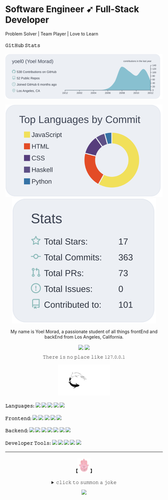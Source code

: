 # Software Engineer ➹ Full-Stack Developer 
Problem Solver | Team Player | Love to Learn

#### 𝙶𝚒𝚝𝙷𝚞𝚋 𝚂𝚝𝚊𝚝𝚜
<p align="center">
  <img src="https://raw.githubusercontent.com/yoel0/profile-unicorn/master/profile-summary-card-output/nord_bright/0-profile-details.svg" />
<!-- <img src="https://github-readme-stats.vercel.app/api?username=yoel0&count_private=true&include_all_commits=true&theme=graywhite&show_icons=true&hide_title=true&hide_border=true&hide=issues" /> -->
</p>
<p align="center">
<img src="https://raw.githubusercontent.com/yoel0/profile-unicorn/master/profile-summary-card-output/nord_bright/2-most-commit-language.svg" />
<img src="https://raw.githubusercontent.com/yoel0/profile-unicorn/master/profile-summary-card-output/nord_bright/3-stats.svg" />
<!-- <img src="https://github-readme-stats.vercel.app/api/top-langs/?username=yoel0&langs_count=10&layout=compact&theme=vue&hide_title=true&hide_border=true&hide=html,jupyter%20notebook" /> -->
</p>

<p align="center">
My name is Yoel Morad, a passionate student of all things frontEnd and backEnd from Los Angeles, California.
</p>
<p align="center">
<a href="https://www.linkedin.com/in/yoelmorad/" target="_blank"><img src="https://img.shields.io/badge/-0072b1?style=plastic&logo=Linkedin&logoColor=white" align="center" /></a>
<a href="mailto:yoelgabriel.m@gmail.com" target="_blank"><img src="https://img.shields.io/badge/-c14438?style=plastic&logo=Gmail&logoColor=white" align="center" /></a>
</p>
<p align="center">
𝚃𝚑𝚎𝚛𝚎 𝚒𝚜 𝚗𝚘 𝚙𝚕𝚊𝚌𝚎 𝚕𝚒𝚔𝚎 𝟷𝟸𝟽.𝟶.𝟶.𝟷
</p>
<p align="center">
<img src="/secretStuff/koi.gif" height="100px" />
</p>

<h4>𝙻𝚊𝚗𝚐𝚞𝚊𝚐𝚎𝚜:
<img src="https://img.shields.io/badge/-JavaScript-white?style=flat-square&logo=javascript" />
<img src="https://img.shields.io/badge/-TypeScript-white?style=flat-square&logo=typescript&logoColor=3178C6" />
<img src="https://img.shields.io/badge/-Python-white?style=flat-square&logo=python" />
<img src="https://img.shields.io/badge/-HTML5-white?style=flat-square&logo=html5&logoColor=E34F26" />
<img src="https://img.shields.io/badge/-CSS3-white?style=flat-square&logo=css3&logoColor=1572B6" />
</h4>
<h4>𝙵𝚛𝚘𝚗𝚝𝚎𝚗𝚍:
<img src="https://img.shields.io/badge/-React-white?style=flat-square&logo=react" />
<img src="https://img.shields.io/badge/-Material_UI-white?style=flat-square&logo=material-ui&logoColor=0081CB" />
<img src="https://img.shields.io/badge/-Next.js-white?style=flat-square&logo=next.js&logoColor=000000" />
<img src="https://img.shields.io/badge/-Tailwind%20CSS-white?style=flat-square&logo=tailwind%20css&logoColor=38B2AC" />
<img src="https://img.shields.io/badge/-Sass-white?style=flat-square&logo=sass&logoColor=CC6699" />
</h4>
<h4>𝙱𝚊𝚌𝚔𝚎𝚗𝚍:
<img src="https://img.shields.io/badge/-MongoDB-white?style=flat-square&logo=mongodb" />
<img src="https://img.shields.io/badge/-Express-white?style=flat-square&logo=express" />
<img src="https://img.shields.io/badge/-Node.js-white?style=flat-square&logo=Node.js" />
<img src="https://img.shields.io/badge/-SQL-white?style=flat-square&logo=sql" />
<img src="https://img.shields.io/badge/-PostgreSQL-white?style=flat-square&logo=postgresql&logoColor=336791" />
<img src="https://img.shields.io/badge/-NoSQL-white?style=flat-square&logo=nosql" />
<img src="https://img.shields.io/badge/-Django-white?style=flat-square&logo=django&logoColor=006400" />
</h4>
<h4>𝙳𝚎𝚟𝚎𝚕𝚘𝚙𝚎𝚛 𝚃𝚘𝚘𝚕𝚜:
<img src="https://img.shields.io/badge/-Git-white?style=flat-square&logo=git" />
<img src="https://img.shields.io/badge/-Postman-white?style=flat-square&logo=postman&logoColor=FF6C37" />
<img src="https://img.shields.io/badge/-Jest-white?style=flat-square&logo=jest&logoColor=C21325" />
<img src="https://img.shields.io/badge/-Jupyter%20Notebook-white?style=flat-square&logo=jupyter" />
<img src="https://img.shields.io/badge/-Figma-white?style=flat-square&logo=figma&logoColor=F24E1E" />
</h4>

---

<h4 align="center">【<img src="/secretStuff/hamsa.gif"  height="45px" />】</h4>
<details align="center">
<summary>𝚌𝚕𝚒𝚌𝚔 𝚝𝚘 𝚜𝚞𝚖𝚖𝚘𝚗 𝚊 𝚓𝚘𝚔𝚎</summary>
<img src="https://readme-jokes.vercel.app/api?theme=graywhite" />
</details>
<p align="center">
<img src="https://komarev.com/ghpvc/?username=yoel0&color=lightgray" />
</p>



<!--
**yoel0/yoel0** is a ✨ _special_ ✨ repository because its `README.md` (this file) appears on your GitHub profile.

Here are some ideas to get you started:

- 🔭 I’m currently working on ...
- 🌱 I’m currently learning ...
- 👯 I’m looking to collaborate on ...
- 🤔 I’m looking for help with ...
- 💬 Ask me about ...
- 📫 How to reach me: ...
- 😄 Pronouns: ...
- ⚡ Fun fact: ...
-->
